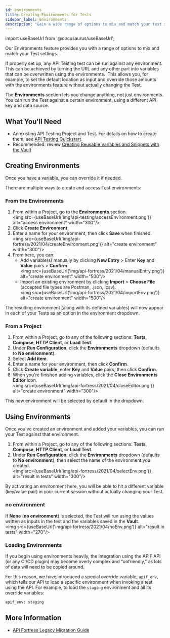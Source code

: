 ```yaml
---
id: environments
title: Creating Environments for Tests
sidebar_label: Environments
description: "Gain a wide range of options to mix and match your test settings with our latest Environments features."
---
```


import useBaseUrl from '@docusaurus/useBaseUrl';

Our Environments feature provides you with a range of options to mix and match your Test settings.

If properly set up, any API Testing test can be run against any environment. This can be achieved by turning the URL and any other part into variables that can be overwritten using the environments.  This allows you, for example, to set the default location as input and override those amounts with the environments feature without actually changing the Test.

The **Environments** section lets you change anything, not just environments. You can run the Test against a certain environment, using a different API key and data source.


## What You'll Need
* An existing API Testing Project and Test. For details on how to create them, see [API Testing Quickstart](/api-testing/quickstart/).
* Recommended: review [Creating Reusable Variables and Snippets with the Vault](/api-testing/vault/)


## Creating Environments

Once you have a variable, you can override it if needed.

There are multiple ways to create and access Test environments:

### From the Environments

1. From within a Project, go to the **Environments** section.<br/><img src={useBaseUrl('img/api-testing/accessEnvironment.png')} alt="access environment" width="300"/>
2. Click **Create Environment**.
3. Enter a name for your environment, then click **Save** when finished.<br/><img src={useBaseUrl('img/api-fortress/2021/04/createEnvironment.png')} alt="create environment" width="300"/>
4. From here, you can:
   * Add variable(s) manually by clicking **New Entry** > Enter **Key** and **Value** pairs > **Confirm**.<br/><img src={useBaseUrl('img/api-fortress/2021/04/manualEntry.png')} alt="create environment" width="500"/>
   * Import an existing environment by clicking **Import** > **Choose File** (accepted file types are Postman, .json, .csv).<br/><img src={useBaseUrl('img/api-fortress/2021/04/importEnv.png')} alt="create environment" width="500"/>

The resulting environment (along with its defined variables) will now appear in each of your Tests as an option in the environment dropdown.

### From a Project
1. From within a Project, go to any of the following sections: **Tests**, **Compose**, **HTTP Client**, or **Load Test**.
2. Under **Run Configuration**, click the **Environments** dropdown (defaults to **No environment**).
3. Select **Add item**.
4. Enter a name for your environment, then click **Confirm**.
5. Click **Create variable**, enter **Key** and **Value** pairs, then click **Confirm**.
6. When you're finished adding variables, click the **Close Environments Editor** icon.<br/><img src={useBaseUrl('img/api-fortress/2021/04/closeEditor.png')} alt="create environment" width="300"/>

This new environment will be selected by default in the dropdown.

## Using Environments
Once you've created an environment and added your variables, you can run your Test against that environment.

1. From within a Project, go to any of the following sections: **Tests**, **Compose**, **HTTP Client**, or **Load Test**.
2. Under **Run Configuration**, click the **Environments** dropdown (defaults to **No environment**), then select the name of the environment you created.<br/><img src={useBaseUrl('img/api-fortress/2021/04/selectEnv.png')} alt="result in tests" width="300"/>

By activating an environment here, you will be able to hit a different variable (key/value pair) in your current session without actually changing your Test.

### no environment
If **None** (**no environment**) is selected, the Test will run using the values written as inputs in the test and the variables saved in the **Vault**.<br/><img src={useBaseUrl('img/api-fortress/2021/04/noEnv.png')} alt="result in tests" width="270"/>


### Loading Environments
If you begin using environments heavily, the integration using the APIF API (or any CI/CD plugin) may become overly complex and “unfriendly,” as lots of data will need to be copied around.

For this reason, we have introduced a special override variable, `apif_env`, which tells our API to load a specific environment when invoking a test using the API. For example, to load the `staging` environment and all its override variables:
```bash
apif_env: staging
```

## More Information
* [API Fortress Legacy Migration Guide](/api-testing/legacy)
